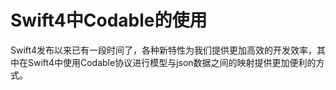 # Swift4中Codable的使用
Swift4发布以来已有一段时间了，各种新特性为我们提供更加高效的开发效率，其中在Swift4中使用Codable协议进行模型与json数据之间的映射提供更加便利的方式。



